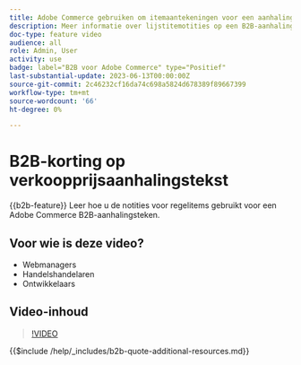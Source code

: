 ```yaml
---
title: Adobe Commerce gebruiken om itemaantekeningen voor een aanhalingsteken weer te geven
description: Meer informatie over lijstitemotities op een B2B-aanhalingsteken in Adobe Commerce
doc-type: feature video
audience: all
role: Admin, User
activity: use
badge: label="B2B voor Adobe Commerce" type="Positief"
last-substantial-update: 2023-06-13T00:00:00Z
source-git-commit: 2c46232cf16da74c698a5824d678389f89667399
workflow-type: tm+mt
source-wordcount: '66'
ht-degree: 0%

---
```


# B2B-korting op verkoopprijsaanhalingstekst

{{b2b-feature}}
Leer hoe u de notities voor regelitems gebruikt voor een Adobe Commerce B2B-aanhalingsteken.

## Voor wie is deze video?

- Webmanagers
- Handelshandelaren
- Ontwikkelaars

## Video-inhoud

>[!VIDEO](https://video.tv.adobe.com/v/3420417?learn=on)

{{$include /help/_includes/b2b-quote-additional-resources.md}}
